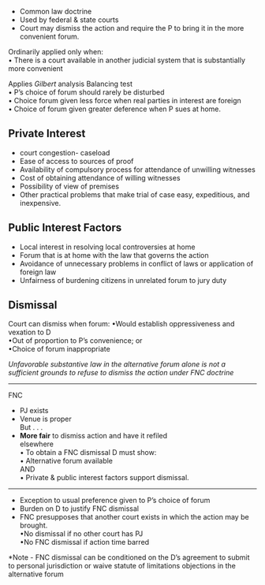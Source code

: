 - Common law doctrine
- Used by federal & state courts
- Court may dismiss the action and require the P to bring it in the more convenient forum.  

Ordinarily applied only when:  
• There is a court available in another judicial system that is substantially more convenient

Applies *Gilbert* analysis Balancing test  
• P’s choice of forum should rarely be disturbed  
• Choice forum given less force when real parties in interest are foreign  
• Choice of forum given greater deference when P sues at home.

## Private Interest
- court congestion- caseload
- Ease of access to sources of proof 
- Availability of compulsory process for attendance of unwilling witnesses
- Cost of obtaining attendance of willing witnesses 
- Possibility of view of premises 
- Other practical problems that make trial of case easy, expeditious, and inexpensive. 

## Public Interest Factors
- Local interest in resolving local controversies at home
- Forum that is at home with the law that governs the action
- Avoidance of unnecessary problems in conflict of laws or application of foreign law
- Unfairness of burdening citizens in unrelated forum to jury duty

## Dismissal
Court can dismiss when forum:
•Would establish oppressiveness and vexation to D  
•Out of proportion to P’s convenience; or  
•Choice of forum inappropriate

*Unfavorable substantive law in the alternative forum alone is not a sufficient grounds to refuse to dismiss the action under FNC doctrine*

------------------------------------------------------------------------

FNC  
- PJ exists
- Venue is proper  
But . . .  
- **More fair** to dismiss action and have it refiled  
elsewhere  
• To obtain a FNC dismissal D must show:  
	• Alternative forum available  
	AND  
	• Private & public interest factors support dismissal.
	
-----------------------------
- Exception to usual preference given to P’s choice of forum
- Burden on D to justify FNC dismissal
- FNC presupposes that another court exists in which the action may be brought.  
	•No dismissal if no other court has PJ  
	•No FNC dismissal if action time barred  

*Note - FNC dismissal can be conditioned on the D’s agreement to submit to personal jurisdiction or waive statute of limitations objections in the alternative forum